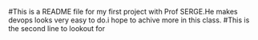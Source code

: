 #This is a README file for my first project with Prof SERGE.He makes devops looks very easy to do.i hope to achive more in this class.
#This is the second line to lookout for